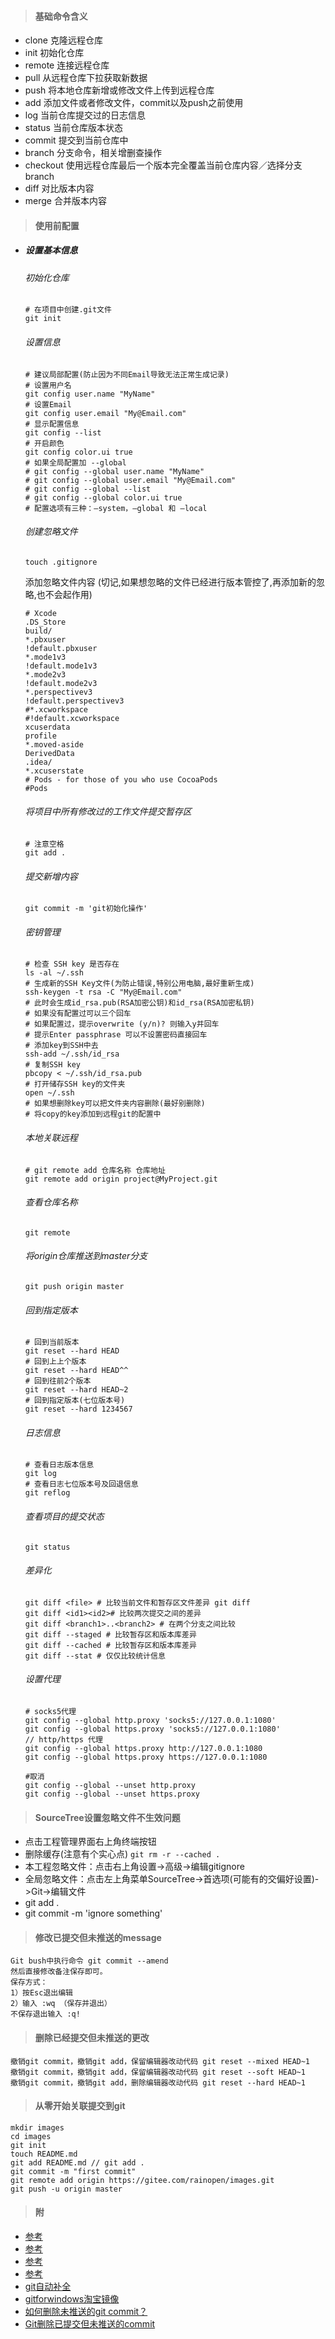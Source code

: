 > #### 基础命令含义

* clone 克隆远程仓库
* init 初始化仓库
* remote 连接远程仓库
* pull 从远程仓库下拉获取新数据
* push 将本地仓库新增或修改文件上传到远程仓库
* add 添加文件或者修改文件，commit以及push之前使用
* log 当前仓库提交过的日志信息
* status 当前仓库版本状态
* commit 提交到当前仓库中
* branch 分支命令，相关增删查操作
* checkout 使用远程仓库最后一个版本完全覆盖当前仓库内容／选择分支branch
* diff 对比版本内容
* merge 合并版本内容

> #### 使用前配置

* ##### 设置基本信息
	
	###### 初始化仓库
	
	```
	# 在项目中创建.git文件
	git init
	
	```
	
	###### 设置信息	
	
	```
	# 建议局部配置(防止因为不同Email导致无法正常生成记录)
	# 设置用户名
	git config user.name "MyName"
	# 设置Email
	git config user.email "My@Email.com"
	# 显示配置信息
	git config --list
	# 开启颜色
	git config color.ui true
	# 如果全局配置加 --global
	# git config --global user.name "MyName"
	# git config --global user.email "My@Email.com"
	# git config --global --list
	# git config --global color.ui true
	# 配置选项有三种：–system，–global 和 –local
	```
	
	###### 创建忽略文件
	
	```
	touch .gitignore
	```
	
	添加忽略文件内容
	(切记,如果想忽略的文件已经进行版本管控了,再添加新的忽略,也不会起作用)
	
	
	```
	# Xcode
	.DS_Store
	build/
	*.pbxuser
	!default.pbxuser
	*.mode1v3
	!default.mode1v3
	*.mode2v3
	!default.mode2v3
	*.perspectivev3
	!default.perspectivev3
	#*.xcworkspace
	#!default.xcworkspace
	xcuserdata
	profile
	*.moved-aside
	DerivedData
	.idea/
	*.xcuserstate
	# Pods - for those of you who use CocoaPods
	#Pods
	```
	
	###### 将项目中所有修改过的工作文件提交暂存区
	
	```
	# 注意空格
	git add .
	```
	
	###### 提交新增内容
	
	```
	git commit -m 'git初始化操作'
	```
	
	###### 密钥管理
	
	```
	# 检查 SSH key 是否存在
	ls -al ~/.ssh
	# 生成新的SSH Key文件(为防止错误,特别公用电脑,最好重新生成)
	ssh-keygen -t rsa -C "My@Email.com"
	# 此时会生成id_rsa.pub(RSA加密公钥)和id_rsa(RSA加密私钥)
	# 如果没有配置过可以三个回车
	# 如果配置过，提示overwrite (y/n)? 则输入y并回车
	# 提示Enter passphrase 可以不设置密码直接回车
	# 添加key到SSH中去
	ssh-add ~/.ssh/id_rsa
	# 复制SSH key
	pbcopy < ~/.ssh/id_rsa.pub
	# 打开储存SSH key的文件夹
	open ~/.ssh
	# 如果想删除key可以把文件夹内容删除(最好别删除)
	# 将copy的key添加到远程git的配置中
	```
	
	###### 本地关联远程
	
	```
	# git remote add 仓库名称 仓库地址
	git remote add origin project@MyProject.git
	
	```
	
	###### 查看仓库名称
	
	```
	git remote
	```
	
	###### 将origin仓库推送到master分支
	
	```
	git push origin master
	```
	
	###### 回到指定版本
	
	```
	# 回到当前版本
	git reset --hard HEAD
	# 回到上上个版本
	git reset --hard HEAD^^
	# 回到往前2个版本
	git reset --hard HEAD~2
	# 回到指定版本(七位版本号)
	git reset --hard 1234567
	```
	
	###### 日志信息
	
	```
	# 查看日志版本信息
	git log
	# 查看日志七位版本号及回退信息
	git reflog
	```
	
	###### 查看项目的提交状态
	
	```
	git status
	```
	
	###### 差异化
	
	```
	git diff <file> # 比较当前文件和暂存区文件差异 git diff
	git diff <id1><id2># 比较两次提交之间的差异
	git diff <branch1>..<branch2> # 在两个分支之间比较
	git diff --staged # 比较暂存区和版本库差异
	git diff --cached # 比较暂存区和版本库差异
	git diff --stat # 仅仅比较统计信息
	```
	
	###### 设置代理
	
	```
	# socks5代理
	git config --global http.proxy 'socks5://127.0.0.1:1080' 
	git config --global https.proxy 'socks5://127.0.0.1:1080'
	// http/https 代理
	git config --global https.proxy http://127.0.0.1:1080
	git config --global https.proxy https://127.0.0.1:1080
	
	#取消
	git config --global --unset http.proxy
	git config --global --unset https.proxy
	```

> #### SourceTree设置忽略文件不生效问题

* 点击工程管理界面右上角终端按钮
* 删除缓存(注意有个实心点) ``` git rm -r --cached . ```
* 本工程忽略文件：点击右上角设置->高级->编辑gitignore
* 全局忽略文件：点击左上角菜单SourceTree->首选项(可能有的交偏好设置)->Git->编辑文件
* git add .
* git commit -m 'ignore something'


> #### 修改已提交但未推送的message

```
Git bush中执行命令 git commit --amend
然后直接修改备注保存即可。
保存方式：
1）按Esc退出编辑
2）输入 :wq （保存并退出）
不保存退出输入 :q!
```

> #### 删除已经提交但未推送的更改

```
撤销git commit，撤销git add，保留编辑器改动代码 git reset --mixed HEAD~1
撤销git commit，撤销git add，保留编辑器改动代码 git reset --soft HEAD~1
撤销git commit，撤销git add，删除编辑器改动代码 git reset --hard HEAD~1
```

> #### 从零开始关联提交到git

```
mkdir images
cd images
git init
touch README.md
git add README.md // git add .
git commit -m "first commit"
git remote add origin https://gitee.com/rainopen/images.git
git push -u origin master
```

> #### 附	
	
* [参考](https://git-scm.com/book/zh/v1/自定义-Git-配置-Git)
* [参考](http://www.cocoachina.com/articles/21163)    
* [参考](https://blog.csdn.net/hmh007/article/details/50726318)   
* [参考](https://www.jianshu.com/p/f46aa9d0dc43)
* [git自动补全](https://github.com/git/git/tree/35f6318d44379452d8d33e880d8df0267b4a0cd0/contrib/completion)  
* [gitforwindows淘宝镜像](http://npm.taobao.org/mirrors/git-for-windows/)
* [如何删除未推送的git commit？](https://blog.csdn.net/asdfgh0077/article/details/103596340) 
* [Git删除已提交但未推送的commit](https://blog.csdn.net/u013986317/article/details/107106702)